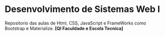 # Desenvolvimento de Sistemas Web I
Repositorio das aulas de Html, CSS, JavaScript e FrameWorks como  Bootstrap e Materialize.
**[QI Faculdade e Escola Tecnica]**
